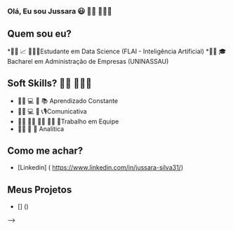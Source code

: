 ### **Olá, Eu sou Jussara** 😃 👩🏽 👩🏽‍💻
###


## Quem sou eu?

*👩🏽 📈 👩🏽‍🎓Estudante em Data Science (FLAI - Inteligência Artificial)
*👩🏽 🎓 Bacharel em Administração de Empresas (UNINASSAU)


## Soft Skills? 👩🏽 👩🏽‍💻

* 👩🏽 💻 📱 📚 Aprendizado Constante
* 👩🏽 💻 📱 📞🎙Comunicativa
* 👩🏽 🧑🏿 👩‍🦱 🧔🏻 👧Trabalho em Equipe
* 👩🏽 🤔 🤔  Analitica

## Como me achar?

* [Linkedin] ( https://www.linkedin.com/in/jussara-silva31/)

## **Meus Projetos**

* [] ()

-->
